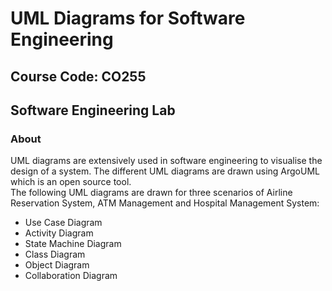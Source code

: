 # UML Diagrams for Software Engineering
## Course Code: CO255
## Software Engineering Lab

### About

UML diagrams are extensively used in software engineering to visualise the design of a system. The different UML diagrams are drawn
using ArgoUML which is an open source tool.  
The following UML diagrams are drawn for three scenarios of Airline Reservation System, ATM Management and Hospital Management System:

* Use Case Diagram
* Activity Diagram
* State Machine Diagram
* Class Diagram
* Object Diagram
* Collaboration Diagram
